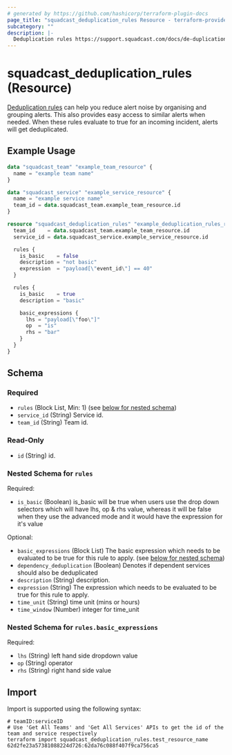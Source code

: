 ```yaml
---
# generated by https://github.com/hashicorp/terraform-plugin-docs
page_title: "squadcast_deduplication_rules Resource - terraform-provider-squadcast"
subcategory: ""
description: |-
  Deduplication rules https://support.squadcast.com/docs/de-duplication-rules can help you reduce alert noise by organising and grouping alerts. This also provides easy access to similar alerts when needed. When these rules evaluate to true for an incoming incident, alerts will get deduplicated.
---
```


# squadcast_deduplication_rules (Resource)

[Deduplication rules](https://support.squadcast.com/docs/de-duplication-rules) can help you reduce alert noise by organising and grouping alerts. This also provides easy access to similar alerts when needed. When these rules evaluate to true for an incoming incident, alerts will get deduplicated.

## Example Usage

```terraform
data "squadcast_team" "example_team_resource" {
  name = "example team name"
}

data "squadcast_service" "example_service_resource" {
  name = "example service name"
  team_id = data.squadcast_team.example_team_resource.id
}

resource "squadcast_deduplication_rules" "example_deduplication_rules_resource" {
  team_id    = data.squadcast_team.example_team_resource.id
  service_id = data.squadcast_service.example_service_resource.id

  rules {
    is_basic    = false
    description = "not basic"
    expression  = "payload[\"event_id\"] == 40"
  }

  rules {
    is_basic    = true
    description = "basic"

    basic_expressions {
      lhs = "payload[\"foo\"]"
      op  = "is"
      rhs = "bar"
    }
  }
}
```

<!-- schema generated by tfplugindocs -->
## Schema

### Required

- `rules` (Block List, Min: 1) (see [below for nested schema](#nestedblock--rules))
- `service_id` (String) Service id.
- `team_id` (String) Team id.

### Read-Only

- `id` (String) id.

<a id="nestedblock--rules"></a>
### Nested Schema for `rules`

Required:

- `is_basic` (Boolean) is_basic will be true when users use the drop down selectors which will have lhs, op & rhs value, whereas it will be false when they use the advanced mode and it would have the expression for it's value

Optional:

- `basic_expressions` (Block List) The basic expression which needs to be evaluated to be true for this rule to apply. (see [below for nested schema](#nestedblock--rules--basic_expressions))
- `dependency_deduplication` (Boolean) Denotes if dependent services should also be deduplicated
- `description` (String) description.
- `expression` (String) The expression which needs to be evaluated to be true for this rule to apply.
- `time_unit` (String) time unit (mins or hours)
- `time_window` (Number) integer for time_unit

<a id="nestedblock--rules--basic_expressions"></a>
### Nested Schema for `rules.basic_expressions`

Required:

- `lhs` (String) left hand side dropdown value
- `op` (String) operator
- `rhs` (String) right hand side value

## Import

Import is supported using the following syntax:

```shell
# teamID:serviceID
# Use 'Get All Teams' and 'Get All Services' APIs to get the id of the team and service respectively 
terraform import squadcast_deduplication_rules.test_resource_name 62d2fe23a57381088224d726:62da76c088f407f9ca756ca5
```
